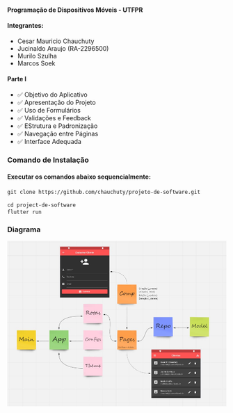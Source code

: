 #### Programação de Dispositivos Móveis - UTFPR

#### Integrantes:
  - Cesar Mauricio Chauchuty
  - Jucinaldo Araujo (RA-2296500)
  - Murilo  Szulha
  - Marcos Soek


#### Parte I
- :white_check_mark: Objetivo do Aplicativo
- :white_check_mark: Apresentação do Projeto
- :white_check_mark: Uso de Formulários
- :white_check_mark: Validações e Feedback
- :white_check_mark: EStrutura e Padronização
- :white_check_mark: Navegação entre Páginas
- :white_check_mark: Interface Adequada


### Comando de Instalação
#### Executar os comandos abaixo sequencialmente:

```
git clone https://github.com/chauchuty/projeto-de-software.git
```
```
cd project-de-software
flutter run
```
### Diagrama
![N|Solid](./images/diagram.jpeg)